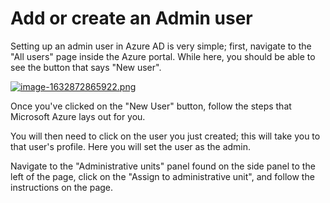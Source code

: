 # Add or create an Admin user

Setting up an admin user in Azure AD is very simple; first, navigate to the "All users" page inside the Azure portal. While here, you should be able to see the button that says "New user".

[![image-1632872865922.png](https://docs.rapidplatform.com/uploads/images/gallery/2021-09/scaled-1680-/9jtGBnA6eBFKQ5J8-image-1632872865922.png)](https://docs.rapidplatform.com/uploads/images/gallery/2021-09/9jtGBnA6eBFKQ5J8-image-1632872865922.png)

Once you've clicked on the "New User" button, follow the steps that Microsoft Azure lays out for you.

You will then need to click on the user you just created; this will take you to that user's profile. Here you will set the user as the admin.

Navigate to the "Administrative units" panel found on the side panel to the left of the page, click on the "Assign to administrative unit", and follow the instructions on the page.